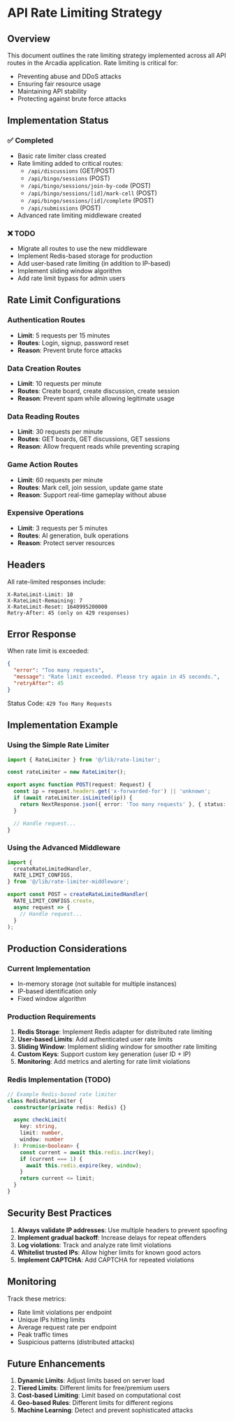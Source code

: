 # API Rate Limiting Strategy

## Overview

This document outlines the rate limiting strategy implemented across all API routes in the Arcadia application. Rate limiting is critical for:

- Preventing abuse and DDoS attacks
- Ensuring fair resource usage
- Maintaining API stability
- Protecting against brute force attacks

## Implementation Status

### ✅ Completed

- Basic rate limiter class created
- Rate limiting added to critical routes:
  - `/api/discussions` (GET/POST)
  - `/api/bingo/sessions` (POST)
  - `/api/bingo/sessions/join-by-code` (POST)
  - `/api/bingo/sessions/[id]/mark-cell` (POST)
  - `/api/bingo/sessions/[id]/complete` (POST)
  - `/api/submissions` (POST)
- Advanced rate limiting middleware created

### ❌ TODO

- Migrate all routes to use the new middleware
- Implement Redis-based storage for production
- Add user-based rate limiting (in addition to IP-based)
- Implement sliding window algorithm
- Add rate limit bypass for admin users

## Rate Limit Configurations

### Authentication Routes

- **Limit**: 5 requests per 15 minutes
- **Routes**: Login, signup, password reset
- **Reason**: Prevent brute force attacks

### Data Creation Routes

- **Limit**: 10 requests per minute
- **Routes**: Create board, create discussion, create session
- **Reason**: Prevent spam while allowing legitimate usage

### Data Reading Routes

- **Limit**: 30 requests per minute
- **Routes**: GET boards, GET discussions, GET sessions
- **Reason**: Allow frequent reads while preventing scraping

### Game Action Routes

- **Limit**: 60 requests per minute
- **Routes**: Mark cell, join session, update game state
- **Reason**: Support real-time gameplay without abuse

### Expensive Operations

- **Limit**: 3 requests per 5 minutes
- **Routes**: AI generation, bulk operations
- **Reason**: Protect server resources

## Headers

All rate-limited responses include:

```
X-RateLimit-Limit: 10
X-RateLimit-Remaining: 7
X-RateLimit-Reset: 1640995200000
Retry-After: 45 (only on 429 responses)
```

## Error Response

When rate limit is exceeded:

```json
{
  "error": "Too many requests",
  "message": "Rate limit exceeded. Please try again in 45 seconds.",
  "retryAfter": 45
}
```

Status Code: `429 Too Many Requests`

## Implementation Example

### Using the Simple Rate Limiter

```typescript
import { RateLimiter } from '@/lib/rate-limiter';

const rateLimiter = new RateLimiter();

export async function POST(request: Request) {
  const ip = request.headers.get('x-forwarded-for') || 'unknown';
  if (await rateLimiter.isLimited(ip)) {
    return NextResponse.json({ error: 'Too many requests' }, { status: 429 });
  }

  // Handle request...
}
```

### Using the Advanced Middleware

```typescript
import {
  createRateLimitedHandler,
  RATE_LIMIT_CONFIGS,
} from '@/lib/rate-limiter-middleware';

export const POST = createRateLimitedHandler(
  RATE_LIMIT_CONFIGS.create,
  async request => {
    // Handle request...
  }
);
```

## Production Considerations

### Current Implementation

- In-memory storage (not suitable for multiple instances)
- IP-based identification only
- Fixed window algorithm

### Production Requirements

1. **Redis Storage**: Implement Redis adapter for distributed rate limiting
2. **User-based Limits**: Add authenticated user rate limits
3. **Sliding Window**: Implement sliding window for smoother rate limiting
4. **Custom Keys**: Support custom key generation (user ID + IP)
5. **Monitoring**: Add metrics and alerting for rate limit violations

### Redis Implementation (TODO)

```typescript
// Example Redis-based rate limiter
class RedisRateLimiter {
  constructor(private redis: Redis) {}

  async checkLimit(
    key: string,
    limit: number,
    window: number
  ): Promise<boolean> {
    const current = await this.redis.incr(key);
    if (current === 1) {
      await this.redis.expire(key, window);
    }
    return current <= limit;
  }
}
```

## Security Best Practices

1. **Always validate IP addresses**: Use multiple headers to prevent spoofing
2. **Implement gradual backoff**: Increase delays for repeat offenders
3. **Log violations**: Track and analyze rate limit violations
4. **Whitelist trusted IPs**: Allow higher limits for known good actors
5. **Implement CAPTCHA**: Add CAPTCHA for repeated violations

## Monitoring

Track these metrics:

- Rate limit violations per endpoint
- Unique IPs hitting limits
- Average request rate per endpoint
- Peak traffic times
- Suspicious patterns (distributed attacks)

## Future Enhancements

1. **Dynamic Limits**: Adjust limits based on server load
2. **Tiered Limits**: Different limits for free/premium users
3. **Cost-based Limiting**: Limit based on computational cost
4. **Geo-based Rules**: Different limits for different regions
5. **Machine Learning**: Detect and prevent sophisticated attacks
